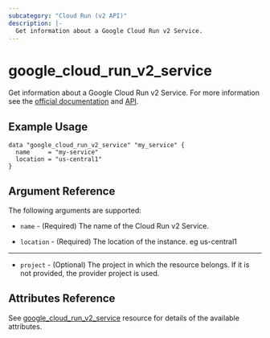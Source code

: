 ```yaml
---
subcategory: "Cloud Run (v2 API)"
description: |-
  Get information about a Google Cloud Run v2 Service.
---
```


# google_cloud_run_v2_service

Get information about a Google Cloud Run v2 Service. For more information see
the [official documentation](https://cloud.google.com/run/docs/)
and [API](https://cloud.google.com/run/docs/apis).

## Example Usage

```hcl
data "google_cloud_run_v2_service" "my_service" {
  name     = "my-service"
  location = "us-central1"
}
```

## Argument Reference

The following arguments are supported:

* `name` - (Required) The name of the Cloud Run v2 Service.

* `location` - (Required) The location of the instance. eg us-central1

- - -

* `project` - (Optional) The project in which the resource belongs. If it
    is not provided, the provider project is used.

## Attributes Reference

See [google_cloud_run_v2_service](https://registry.terraform.io/providers/hashicorp/google/latest/docs/resources/cloud_run_v2_service#argument-reference) resource for details of the available attributes.
